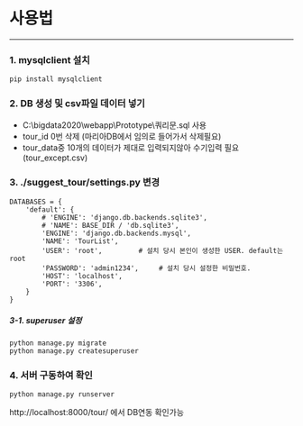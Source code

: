 # 사용법
---
### 1. mysqlclient 설치
```console
pip install mysqlclient
```

### 2. DB 생성 및 csv파일 데이터 넣기
- C:\bigdata2020\webapp\Prototype\쿼리문.sql 사용
- tour_id 0번 삭제 (마리아DB에서 임의로 들어가서 삭제필요)
- tour_data중 10개의 데이터가 제대로 입력되지않아 수기입력 필요 (tour_except.csv)

### 3. ./suggest_tour/settings.py 변경
```console
DATABASES = {
    'default': {
        # 'ENGINE': 'django.db.backends.sqlite3',
        # 'NAME': BASE_DIR / 'db.sqlite3',
        'ENGINE': 'django.db.backends.mysql',
        'NAME': 'TourList',
        'USER': 'root',         # 설치 당시 본인이 생성한 USER. default는 root
        'PASSWORD': 'admin1234',     # 설치 당시 설정한 비밀번호.
        'HOST': 'localhost',
        'PORT': '3306',
    }
}
```

##### 3-1. superuser 설정
```console
python manage.py migrate
python manage.py createsuperuser
```  

### 4. 서버 구동하여 확인 
```console
python manage.py runserver
```
http://localhost:8000/tour/  에서 DB연동 확인가능 
